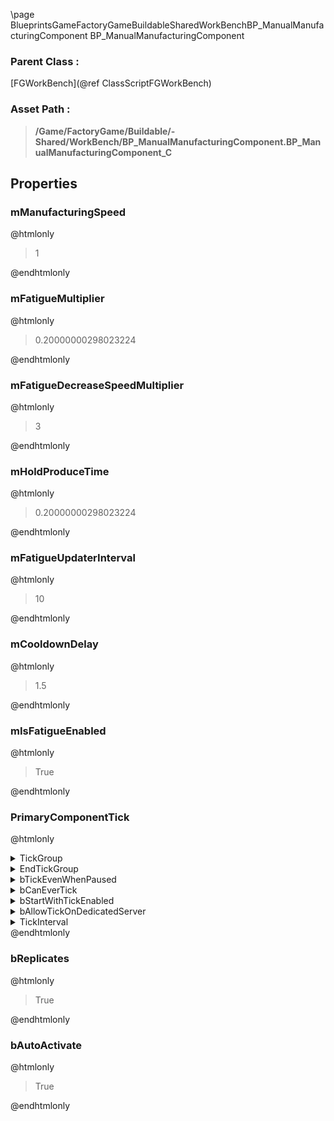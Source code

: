 \page BlueprintsGameFactoryGameBuildableSharedWorkBenchBP_ManualManufacturingComponent BP_ManualManufacturingComponent
### Parent Class :
[FGWorkBench](@ref ClassScriptFGWorkBench)
### Asset Path :
<b><blockquote>/Game/FactoryGame/Buildable/-Shared/WorkBench/BP_ManualManufacturingComponent.BP_ManualManufacturingComponent_C</blockquote></b>
## Properties

### mManufacturingSpeed
@htmlonly
<blockquote>1</blockquote>
@endhtmlonly

### mFatigueMultiplier
@htmlonly
<blockquote>0.20000000298023224</blockquote>
@endhtmlonly

### mFatigueDecreaseSpeedMultiplier
@htmlonly
<blockquote>3</blockquote>
@endhtmlonly

### mHoldProduceTime
@htmlonly
<blockquote>0.20000000298023224</blockquote>
@endhtmlonly

### mFatigueUpdaterInterval
@htmlonly
<blockquote>10</blockquote>
@endhtmlonly

### mCooldownDelay
@htmlonly
<blockquote>1.5</blockquote>
@endhtmlonly

### mIsFatigueEnabled
@htmlonly
<blockquote>True</blockquote>
@endhtmlonly

### PrimaryComponentTick
@htmlonly
<details>
 <summary>TickGroup</summary>
<blockquote>2</blockquote>
</details>
<details>
 <summary>EndTickGroup</summary>
<blockquote>0</blockquote>
</details>
<details>
 <summary>bTickEvenWhenPaused</summary>
<blockquote>False</blockquote>
</details>
<details>
 <summary>bCanEverTick</summary>
<blockquote>True</blockquote>
</details>
<details>
 <summary>bStartWithTickEnabled</summary>
<blockquote>True</blockquote>
</details>
<details>
 <summary>bAllowTickOnDedicatedServer</summary>
<blockquote>True</blockquote>
</details>
<details>
 <summary>TickInterval</summary>
<blockquote>0</blockquote>
</details>
@endhtmlonly

### bReplicates
@htmlonly
<blockquote>True</blockquote>
@endhtmlonly

### bAutoActivate
@htmlonly
<blockquote>True</blockquote>
@endhtmlonly

